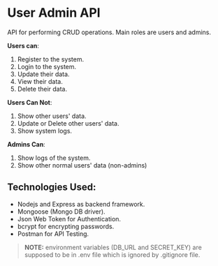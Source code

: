 # User Admin API
API for performing CRUD operations. Main roles are users and admins.

**Users can**:
1. Register to the system.
2. Login to the system.
3. Update their data.
4. View their data.
5. Delete their data.

**Users Can Not**:
1. Show other users' data.
2. Update or Delete other users' data.
3. Show system logs.

**Admins Can**:
1. Show logs of the system.
2. Show other normal users' data (non-admins)

## Technologies Used:
* Nodejs and Express as backend framework.
* Mongoose (Mongo DB driver).
* Json Web Token for Authentication.
* bcrypt for encrypting passwords.
* Postman for API Testing.

> **__NOTE:__** environment variables (DB_URL and SECRET_KEY) are supposed to be in .env file which is ignored by .gitignore file.  




